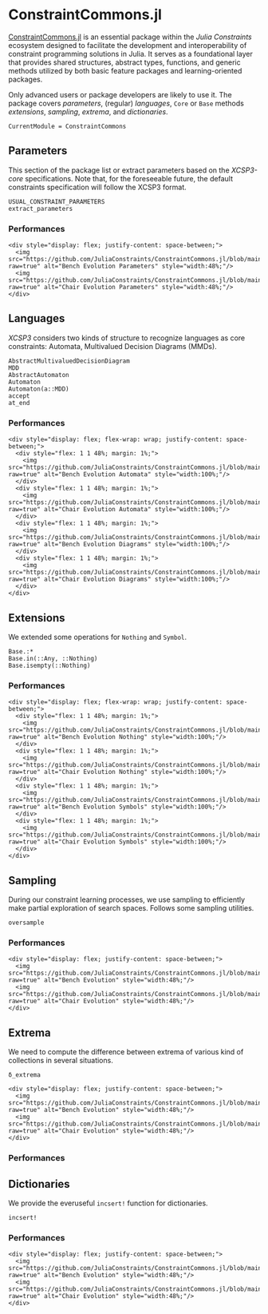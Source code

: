 # ConstraintCommons.jl

[ConstraintCommons.jl](https://github.com/JuliaConstraints/ConstraintCommons.jl) is an essential package within the *Julia Constraints* ecosystem designed to facilitate the development and interoperability of constraint programming solutions in Julia. It serves as a foundational layer that provides shared structures, abstract types, functions, and generic methods utilized by both basic feature packages and learning-oriented packages.

Only advanced users or package developers are likely to use it. The package covers *parameters*, (regular) *languages*, `Core` or `Base` methods *extensions*, *sampling*, *extrema*, and *dictionaries*.

```@meta
CurrentModule = ConstraintCommons
```

## Parameters

This section of the package list or extract parameters based on the *XCSP3-core* specifications. Note that, for the foreseeable future, the default constraints specification will follow the XCSP3 format.

```@docs; canonical=false
USUAL_CONSTRAINT_PARAMETERS
extract_parameters
```

### Performances

```@raw html
<div style="display: flex; justify-content: space-between;">
  <img src="https://github.com/JuliaConstraints/ConstraintCommons.jl/blob/main/perf/visuals/bench_evolution_parameters.png?raw=true" alt="Bench Evolution Parameters" style="width:48%;"/>
  <img src="https://github.com/JuliaConstraints/ConstraintCommons.jl/blob/main/perf/visuals/chair_evolution_parameters.png?raw=true" alt="Chair Evolution Parameters" style="width:48%;"/>
</div>
```

## Languages

*XCSP3* considers two kinds of structure to recognize languages as core constraints: Automata, Multivalued Decision Diagrams (MMDs).

```@docs; canonical=false
AbstractMultivaluedDecisionDiagram
MDD
AbstractAutomaton
Automaton
Automaton(a::MDD)
accept
at_end
```

### Performances

```@raw html
<div style="display: flex; flex-wrap: wrap; justify-content: space-between;">
  <div style="flex: 1 1 48%; margin: 1%;">
    <img src="https://github.com/JuliaConstraints/ConstraintCommons.jl/blob/main/perf/visuals/bench_evolution_automata.png?raw=true" alt="Bench Evolution Automata" style="width:100%;"/>
  </div>
  <div style="flex: 1 1 48%; margin: 1%;">
    <img src="https://github.com/JuliaConstraints/ConstraintCommons.jl/blob/main/perf/visuals/chair_evolution_automata.png?raw=true" alt="Chair Evolution Automata" style="width:100%;"/>
  </div>
  <div style="flex: 1 1 48%; margin: 1%;">
    <img src="https://github.com/JuliaConstraints/ConstraintCommons.jl/blob/main/perf/visuals/bench_evolution_diagrams.png?raw=true" alt="Bench Evolution Diagrams" style="width:100%;"/>
  </div>
  <div style="flex: 1 1 48%; margin: 1%;">
    <img src="https://github.com/JuliaConstraints/ConstraintCommons.jl/blob/main/perf/visuals/chair_evolution_diagrams.png?raw=true" alt="Chair Evolution Diagrams" style="width:100%;"/>
  </div>
</div>
```

## Extensions

We extended some operations for `Nothing` and `Symbol`.

```@docs; canonical=false
Base.:*
Base.in(::Any, ::Nothing)
Base.isempty(::Nothing)
```

### Performances

```@raw html
<div style="display: flex; flex-wrap: wrap; justify-content: space-between;">
  <div style="flex: 1 1 48%; margin: 1%;">
    <img src="https://github.com/JuliaConstraints/ConstraintCommons.jl/blob/main/perf/visuals/bench_evolution_nothing.png?raw=true" alt="Bench Evolution Nothing" style="width:100%;"/>
  </div>
  <div style="flex: 1 1 48%; margin: 1%;">
    <img src="https://github.com/JuliaConstraints/ConstraintCommons.jl/blob/main/perf/visuals/chair_evolution_nothing.png?raw=true" alt="Chair Evolution Nothing" style="width:100%;"/>
  </div>
  <div style="flex: 1 1 48%; margin: 1%;">
    <img src="https://github.com/JuliaConstraints/ConstraintCommons.jl/blob/main/perf/visuals/bench_evolution_symbols.png?raw=true" alt="Bench Evolution Symbols" style="width:100%;"/>
  </div>
  <div style="flex: 1 1 48%; margin: 1%;">
    <img src="https://github.com/JuliaConstraints/ConstraintCommons.jl/blob/main/perf/visuals/chair_evolution_symbols.png?raw=true" alt="Chair Evolution Symbols" style="width:100%;"/>
  </div>
</div>
```

## Sampling

During our constraint learning processes, we use sampling to efficiently make partial exploration of search spaces. Follows some sampling utilities.

```@docs; canonical=false
oversample
```

### Performances

```@raw html
<div style="display: flex; justify-content: space-between;">
  <img src="https://github.com/JuliaConstraints/ConstraintCommons.jl/blob/main/perf/visuals/bench_evolution_samplings.png?raw=true" alt="Bench Evolution" style="width:48%;"/>
  <img src="https://github.com/JuliaConstraints/ConstraintCommons.jl/blob/main/perf/visuals/chair_evolution_samplings.png?raw=true" alt="Chair Evolution" style="width:48%;"/>
</div>
```

## Extrema

We need to compute the difference between extrema of various kind of collections in several situations.

```@docs; canonical=false
δ_extrema
```

```@raw html
<div style="display: flex; justify-content: space-between;">
  <img src="https://github.com/JuliaConstraints/ConstraintCommons.jl/blob/main/perf/visuals/bench_evolution_extrema.png?raw=true" alt="Bench Evolution" style="width:48%;"/>
  <img src="https://github.com/JuliaConstraints/ConstraintCommons.jl/blob/main/perf/visuals/chair_evolution_extrema.png?raw=true" alt="Chair Evolution" style="width:48%;"/>
</div>
```

### Performances

## Dictionaries

We provide the everuseful `incsert!` function for dictionaries.

```@docs; canonical=false
incsert!
```

### Performances

```@raw html
<div style="display: flex; justify-content: space-between;">
  <img src="https://github.com/JuliaConstraints/ConstraintCommons.jl/blob/main/perf/visuals/bench_evolution_dictionaries.png?raw=true" alt="Bench Evolution" style="width:48%;"/>
  <img src="https://github.com/JuliaConstraints/ConstraintCommons.jl/blob/main/perf/visuals/chair_evolution_dictionaries.png?raw=true" alt="Chair Evolution" style="width:48%;"/>
</div>
```